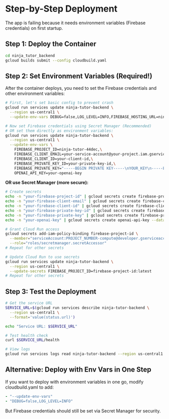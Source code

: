 # Step-by-Step Deployment

The app is failing because it needs environment variables (Firebase credentials) on first startup.

## Step 1: Deploy the Container

```bash
cd ninja_tutor_backend
gcloud builds submit --config cloudbuild.yaml
```

## Step 2: Set Environment Variables (Required!)

After the container deploys, you need to set the Firebase credentials and other environment variables:

```bash
# First, let's set basic config to prevent crash
gcloud run services update ninja-tutor-backend \
  --region us-central1 \
  --update-env-vars DEBUG=false,LOG_LEVEL=INFO,FIREBASE_HOSTING_URL=ninja-tutor-44dec.web.app

# Now set Firebase credentials using Secret Manager (Recommended)
# OR set them directly as environment variables:
gcloud run services update ninja-tutor-backend \
  --region us-central1 \
  --update-env-vars \
    FIREBASE_PROJECT_ID=ninja-tutor-44dec,\
    FIREBASE_CLIENT_EMAIL=your-service-account@your-project.iam.gserviceaccount.com,\
    FIREBASE_CLIENT_ID=your-client-id,\
    FIREBASE_PRIVATE_KEY_ID=your-private-key-id,\
    FIREBASE_PRIVATE_KEY="-----BEGIN PRIVATE KEY-----\nYOUR_KEY\n-----END PRIVATE KEY-----\n",\
    OPENAI_API_KEY=your-openai-key
```

**OR use Secret Manager (more secure):**

```bash
# Create secrets
echo -n "your-firebase-project-id" | gcloud secrets create firebase-project-id --data-file=-
echo -n "your-firebase-client-email" | gcloud secrets create firebase-client-email --data-file=-
echo -n "your-firebase-client-id" | gcloud secrets create firebase-client-id --data-file=-
echo -n "your-firebase-private-key-id" | gcloud secrets create firebase-private-key-id --data-file=-
echo -n "your-firebase-private-key" | gcloud secrets create firebase-private-key --data-file=-
echo -n "your-openai-key" | gcloud secrets create openai-api-key --data-file=-

# Grant Cloud Run access
gcloud secrets add-iam-policy-binding firebase-project-id \
  --member="serviceAccount:PROJECT_NUMBER-compute@developer.gserviceaccount.com" \
  --role="roles/secretmanager.secretAccessor"
# Repeat for other secrets

# Update Cloud Run to use secrets
gcloud run services update ninja-tutor-backend \
  --region us-central1 \
  --update-secrets FIREBASE_PROJECT_ID=firebase-project-id:latest
# Repeat for other secrets
```

## Step 3: Test the Deployment

```bash
# Get the service URL
SERVICE_URL=$(gcloud run services describe ninja-tutor-backend \
  --region us-central1 \
  --format='value(status.url)')

echo "Service URL: $SERVICE_URL"

# Test health check
curl $SERVICE_URL/health

# View logs
gcloud run services logs read ninja-tutor-backend --region us-central1 --limit 50
```

## Alternative: Deploy with Env Vars in One Step

If you want to deploy with environment variables in one go, modify cloudbuild.yaml to add:

```yaml
- "--update-env-vars"
- "DEBUG=false,LOG_LEVEL=INFO"
```

But Firebase credentials should still be set via Secret Manager for security.
